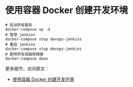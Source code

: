 # 使用容器 Docker 创建开发环境

```shell
# 启动所有服务
docker-compose up -d
# 暂停 jenkins
docker-compose stop devops-jenkins
# 重启 jenkins
docker-compose stop devops-jenkins
# 删除所有容器和镜像
docker-compose down
```

更多细节，访问原文：
- [使用容器 Docker 创建开发环境](https://michael728.github.io/2019/06/02/docker-create-develop-environment/)